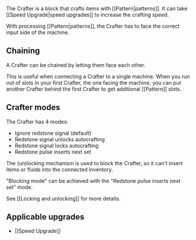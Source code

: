 The Crafter is a block that crafts items with [[Pattern|patterns]]. It can take [[Speed Upgrade|speed upgrades]] to increase the crafting speed.

With processing [[Pattern|patterns]], the Crafter has to face the correct input side of the machine.

## Chaining
A Crafter can be chained by letting them face each other.

This is useful when connecting a Crafter to a single machine. When you run out of slots in your first Crafter, the one facing the machine, you can put another Crafter behind the first Crafter to get additional [[Pattern]] slots.

## Crafter modes
The Crafter has 4 modes:

- Ignore redstone signal (default)
- Redstone signal unlocks autocrafting
- Redstone signal locks autocrafting
- Redstone pulse inserts next set

The (un)locking mechanism is used to block the Crafter, so it can't insert items or fluids into the connected inventory.

"Blocking mode" can be achieved with the "Redstone pulse inserts next set" mode.

See [[Locking and unlocking]] for more details.

## Applicable upgrades
- [[Speed Upgrade]]